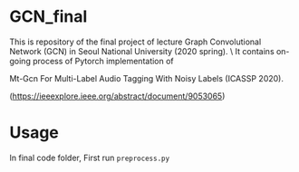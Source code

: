 # GCN_final

This is repository of the final project of lecture Graph Convolutional Network (GCN) in Seoul National University (2020 spring).
\\ It contains on-going process of Pytorch implementation of

Mt-Gcn For Multi-Label Audio Tagging With Noisy Labels (ICASSP 2020).

(https://ieeexplore.ieee.org/abstract/document/9053065)


# Usage
In final code folder,
First run ```preprocess.py```
